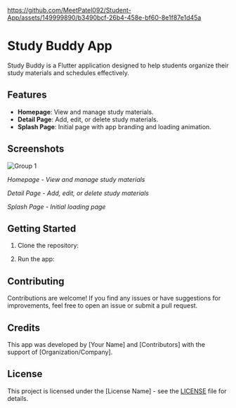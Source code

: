 


https://github.com/MeetPatel092/Student-App/assets/149999890/b3490bcf-26b4-458e-bf60-8e1f87e1d45a


# Study Buddy App

Study Buddy is a Flutter application designed to help students organize their study materials and schedules effectively.

## Features

- **Homepage**: View and manage study materials.
- **Detail Page**: Add, edit, or delete study materials.
- **Splash Page**: Initial page with app branding and loading animation.

## Screenshots

![Group 1](https://github.com/MeetPatel092/Student-App/assets/149999890/623c5caa-ee04-4af5-ade1-53a7283e72d3)

*Homepage - View and manage study materials*


*Detail Page - Add, edit, or delete study materials*


*Splash Page - Initial loading page*

## Getting Started

1. Clone the repository:


2. Run the app:


## Contributing

Contributions are welcome! If you find any issues or have suggestions for improvements, feel free to open an issue or submit a pull request.

## Credits

This app was developed by [Your Name] and [Contributors] with the support of [Organization/Company].

## License

This project is licensed under the [License Name] - see the [LICENSE](LICENSE) file for details.
